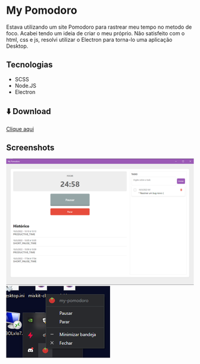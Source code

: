 # My Pomodoro

Estava utilizando um site Pomodoro para rastrear meu tempo no metodo de foco. Acabei tendo um ideia de criar o meu próprio. Não satisfeito com o html, css e js, resolvi utilizar o Electron para torna-lo uma aplicação Desktop.

## Tecnologias
* SCSS
* Node.JS
* Electron

## ⬇️ Download

[Clique aqui](https://github.com/marcoantonio0/My-Pomodoro/releases/download/my-pomodoro/my-pomodoro-win32-x64.zip)

## Screenshots

![App Screenshot](https://github.com/marcoantonio0/My-Pomodoro/blob/master/scheenshorts/mypomodoro.png?raw=true)
![App Screenshot](https://github.com/marcoantonio0/My-Pomodoro/blob/master/scheenshorts/tray.png?raw=true)
